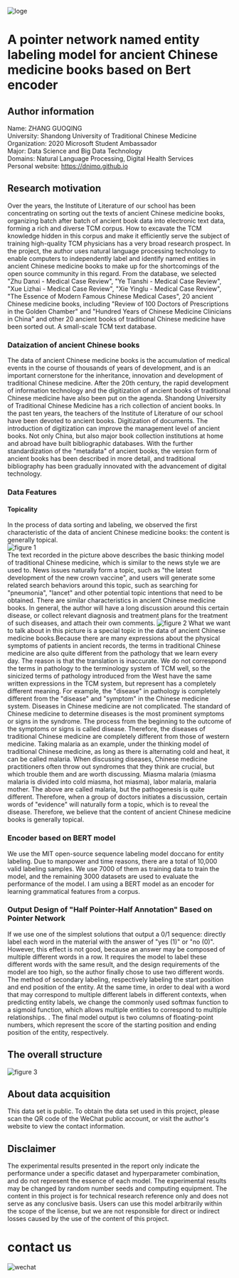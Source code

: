 ![loge](img/loge-1.png)
# A pointer network named entity labeling model for ancient Chinese medicine books based on Bert encoder
## Author information
Name: ZHANG GUOQING  
University: Shandong University of Traditional Chinese Medicine  
Organization: 2020 Microsoft Student Ambassador  
Major: Data Science and Big Data Technology  
Domains: Natural Language Processing, Digital Health Services  
Personal website: https://dnimo.github.io  
## Research motivation
Over the years, the Institute of Literature of our school has been concentrating on sorting out the texts of ancient Chinese medicine books, organizing batch after batch of ancient book data into electronic text data, forming a rich and diverse TCM corpus.
How to excavate the TCM knowledge hidden in this corpus and make it efficiently serve the subject of training high-quality TCM physicians has a very broad research prospect. In the project, the author uses natural language processing technology to enable computers to independently label and identify named entities in ancient Chinese medicine books to make up for the shortcomings of the open source community in this regard. From the database, we selected "Zhu Danxi - Medical Case Review", "Ye Tianshi - Medical Case Review", "Xue Lizhai - Medical Case Review", "Xie Yinglu - Medical Case Review", "The Essence of Modern Famous Chinese Medical Cases", 20 ancient Chinese medicine books, including "Review of 100 Doctors of Prescriptions in the Golden Chamber" and "Hundred Years of Chinese Medicine Clinicians in China" and other 20 ancient books of traditional Chinese medicine have been sorted out. A small-scale TCM text database.  
### Dataization of ancient Chinese books  
The data of ancient Chinese medicine books is the accumulation of medical events in the course of thousands of years of development, and is an important cornerstone for the inheritance, innovation and development of traditional Chinese medicine. After the 20th century, the rapid development of information technology and the digitization of ancient books of traditional Chinese medicine have also been put on the agenda. Shandong University of Traditional Chinese Medicine has a rich collection of ancient books. In the past ten years, the teachers of the Institute of Literature of our school have been devoted to ancient books. Digitization of documents. The introduction of digitization can improve the management level of ancient books. Not only China, but also major book collection institutions at home and abroad have built bibliographic databases. With the further standardization of the "metadata" of ancient books, the version form of ancient books has been described in more detail, and traditional bibliography has been gradually innovated with the advancement of digital technology.  
### Data Features  
#### Topicality
In the process of data sorting and labeling, we observed the first characteristic of the data of ancient Chinese medicine books: the content is generally topical.  
![figure 1](img/Picture1.png)  
The text recorded in the picture above describes the basic thinking model of traditional Chinese medicine, which is similar to the news style we are used to. News issues naturally form a topic, such as "the latest development of the new crown vaccine", and users will generate some related search behaviors around this topic, such as searching for "pneumonia", "lancet" and other potential topic intentions that need to be obtained. There are similar characteristics in ancient Chinese medicine books. In general, the author will have a long discussion around this certain disease, or collect relevant diagnosis and treatment plans for the treatment of such diseases, and attach their own comments.
![figure 2](img/Picture2.png)
What we want to talk about in this picture is a special topic in the data of ancient Chinese medicine books.Because there are many expressions about the physical symptoms of patients in ancient records, the terms in traditional Chinese medicine are also quite different from the pathology that we learn every day. The reason is that the translation is inaccurate. We do not correspond the terms in pathology to the terminology system of TCM well, so the sinicized terms of pathology introduced from the West have the same written expressions in the TCM system, but represent has a completely different meaning. For example, the "disease" in pathology is completely different from the "disease" and "symptom" in the Chinese medicine system. Diseases in Chinese medicine are not complicated. The standard of Chinese medicine to determine diseases is the most prominent symptoms or signs in the syndrome. The process from the beginning to the outcome of the symptoms or signs is called disease. Therefore, the diseases of traditional Chinese medicine are completely different from those of western medicine. Taking malaria as an example, under the thinking model of traditional Chinese medicine, as long as there is alternating cold and heat, it can be called malaria. When discussing diseases, Chinese medicine practitioners often throw out syndromes that they think are crucial, but which trouble them and are worth discussing. Miasma malaria (miasma malaria is divided into cold miasma, hot miasma), labor malaria, malaria mother. The above are called malaria, but the pathogenesis is quite different. Therefore, when a group of doctors initiates a discussion, certain words of "evidence" will naturally form a topic, which is to reveal the disease. Therefore, we believe that the content of ancient Chinese medicine books is generally topical.  
### Encoder based on BERT model
We use the MIT open-source sequence labeling model doccano for entity labeling. Due to manpower and time reasons, there are a total of 10,000 valid labeling samples. We use 7000 of them as training data to train the model, and the remaining 3000 datasets are used to evaluate the performance of the model. I am using a BERT model as an encoder for learning grammatical features from a corpus.
### Output Design of "Half Pointer-Half Annotation" Based on Pointer Network
If we use one of the simplest solutions that output a 0/1 sequence: directly label each word in the material with the answer of "yes (1)" or "no (0)". However, this effect is not good, because an answer may be composed of multiple different words in a row. It requires the model to label these different words with the same result, and the design requirements of the model are too high, so the author finally chose to use two different words. The method of secondary labeling, respectively labeling the start position and end position of the entity. At the same time, in order to deal with a word that may correspond to multiple different labels in different contexts, when predicting entity labels, we change the commonly used softmax function to a sigmoid function, which allows multiple entities to correspond to multiple relationships. . The final model output is two columns of floating-point numbers, which represent the score of the starting position and ending position of the entity, respectively.
## The overall structure
![figure 3](img/Picture3.png)
## About data acquisition
This data set is public. To obtain the data set used in this project, please scan the QR code of the WeChat public account, or visit the author's website to view the contact information.
## Disclaimer
The experimental results presented in the report only indicate the performance under a specific dataset and hyperparameter combination, and do not represent the essence of each model. The experimental results may be changed by random number seeds and computing equipment. The content in this project is for technical research reference only and does not serve as any conclusive basis. Users can use this model arbitrarily within the scope of the license, but we are not responsible for direct or indirect losses caused by the use of the content of this project.
# contact us
![wechat](img/wechat_channel.jpg)